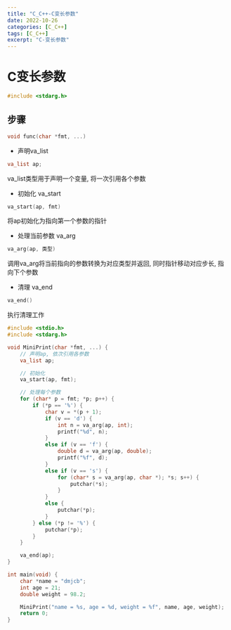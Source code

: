```yaml
---
title: "C_C++-C变长参数"
date: 2022-10-26
categories: [C_C++]
tags: [C_C++]
excerpt: "C-变长参数"
---
```


# C变长参数

```c
#include <stdarg.h>
```

## 步骤

```c++
void func(char *fmt, ...)
```

- 声明va_list

```c++
va_list ap;
```

va_list类型用于声明一个变量, 将一次引用各个参数

- 初始化 va_start

```c++
va_start(ap, fmt)
```

将ap初始化为指向第一个参数的指针

- 处理当前参数 va_arg

```c++
va_arg(ap, 类型)
```

调用va_arg将当前指向的参数转换为对应类型并返回, 同时指针移动对应步长, 指向下个参数

- 清理 va_end

```c++
va_end()
```

执行清理工作

```c++
#include <stdio.h>
#include <stdarg.h>

void MiniPrint(char *fmt, ...) {
    // 声明ap, 依次引用各参数
    va_list ap;

    // 初始化
    va_start(ap, fmt);

    // 处理每个参数
    for (char* p = fmt; *p; p++) {
        if (*p == '%') {
            char v = *(p + 1);
            if (v == 'd') {
                int n = va_arg(ap, int);
                printf("%d", n);
            }
            else if (v == 'f') {
                double d = va_arg(ap, double);
                printf("%f", d);
            }
            else if (v == 's') {
                for (char* s = va_arg(ap, char *); *s; s++) {
                    putchar(*s);
                }
            }
            else {
                putchar(*p);
            }
        } else (*p != '%') {
            putchar(*p);
        } 
    }

    va_end(ap);
}

int main(void) {
    char *name = "dmjcb";
    int age = 21;
    double weight = 98.2;

    MiniPrint("name = %s, age = %d, weight = %f", name, age, weight);
    return 0;
}
```